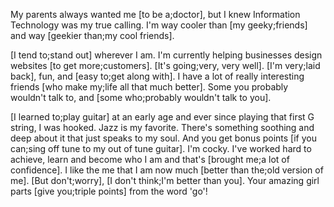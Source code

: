 My parents always wanted me [to be a;doctor], but I knew Information Technology was my true calling. I'm way cooler than [my geeky;friends] and way [geekier than;my cool friends].

[I tend to;stand out] wherever I am. I'm currently helping businesses design websites [to get more;customers]. [It's going;very, very well]. [I'm very;laid back], fun, and [easy to;get along with]. I have a lot of really interesting friends [who make my;life all that much better]. Some you probably wouldn't talk to, and [some who;probably wouldn't talk to you].

[I learned to;play guitar] at an early age and ever since playing that first G string, I was hooked. Jazz is my favorite. There's something soothing and deep about it that just speaks to my soul. And you get bonus points [if you can;sing off tune to my out of tune guitar]. I'm cocky. I've worked hard to achieve, learn and become who I am and that's [brought me;a lot of confidence]. I like the me that I am now much [better than the;old version of me]. [But don't;worry], [I don't think;I'm better than you]. Your amazing girl parts [give you;triple points] from the word 'go'!
